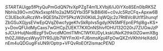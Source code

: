 $START$AUigp5fPtyQuPmGdQN7tvXpPZgT4m1LXVbj6/iJ0iYXo8SEn0lbRK5ZNbhIs39O+mONx5xspf41o2a2M5QYbi35F1kB8i6I6+c0vJc5RzCFq+Apxw6BC3UEboXuRczWt+9QESfaZ0Y5PkzW2li0KIdL2qWQjc2z7Rt8Vc8Ut1fShunqfZbGSuXGjysEVwEpQVqZ6wcfygeKfvSkRpIvs5gdy/KN5MFEpnEPfqI8g+KS+y+DovQFUidMyCaxs7wGHCpZUEKT7KXOnNShivfOHU132O20rJ7ZUGwJzPsJCUrHuljNxdBzgF5vDvcdMOmITMhC1WfXUDyLkskUNxK2thk0lZGwmXBgth0ZJWdycsWyy01YR0JjIb7WYFmXI+FJ6nmsKpj4FpOwQXZnVKhhHeXddUnEm4uQDGuglFsUN9/Optrp+VFQvRoEOf2ismacP$END$
